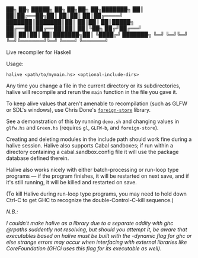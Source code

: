 ██╗  ██╗ █████╗ ██╗     ██╗██╗   ██╗███████╗
██║  ██║██╔══██╗██║     ██║██║   ██║██╔════╝
███████║███████║██║     ██║██║   ██║█████╗  
██╔══██║██╔══██║██║     ██║╚██╗ ██╔╝██╔══╝  
██║  ██║██║  ██║███████╗██║ ╚████╔╝ ███████╗
╚═╝  ╚═╝╚═╝  ╚═╝╚══════╝╚═╝  ╚═══╝  ╚══════╝

Live recompiler for Haskell

Usage:

`halive <path/to/mymain.hs> <optional-include-dirs>`

Any time you change a file in the current directory or its subdirectories,
halive will recompile and rerun the `main` function in the file you gave it.

To keep alive values that aren't amenable to recompilation 
(such as GLFW or SDL's windows), use Chris Done's [`foreign-store`](https://hackage.haskell.org/package/foreign-store) library.

See a demonstration of this by running `demo.sh` 
and changing values in `glfw.hs` and `Green.hs`
(requires `gl`, `GLFW-b`, and `foreign-store`).

Creating and deleting modules in the include path should 
work fine during a halive session. Halive also supports Cabal sandboxes; 
if run within a directory containing a cabal.sandbox.config file it will
use the package database defined therein.

Halive also works nicely with either batch-processing or run-loop type
programs — if the program finishes, it will be restarted on next save,
and if it's still running, it will be killed and restarted on save.

(To kill Halive during run-loop type programs, you may need to hold down Ctrl-C
to get GHC to recognize the double-Control-C-kill sequence.)

*N.B.:*

*I couldn't make halive as a library due to a separate oddity with
ghc @rpaths suddently not resolving, but should you attempt it, 
be aware that executables based on halive 
must be built with the -dynamic flag for ghc or else strange errors 
may occur when interfacing with external libraries like CoreFoundation
(GHCi uses this flag for its executable as well).*